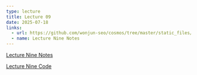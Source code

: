 ```yaml
---
type: lecture
title: Lecture 09
date: 2025-07-18
links:
  - url: https://github.com/wonjun-seo/cosmos/tree/master/static_files/presentations/lecture_nine/
  - name: Lecture Nine Notes 
---
```


[Lecture Nine Notes](https://github.com/wonjun-seo/cosmos/tree/master/static_files/presentations/lecture_nine/Neural_Nets_Islides.pdf)

[Lecture Nine Code](https://github.com/wonjun-seo/cosmos/tree/master/static_files/presentations/lecture_nine/)